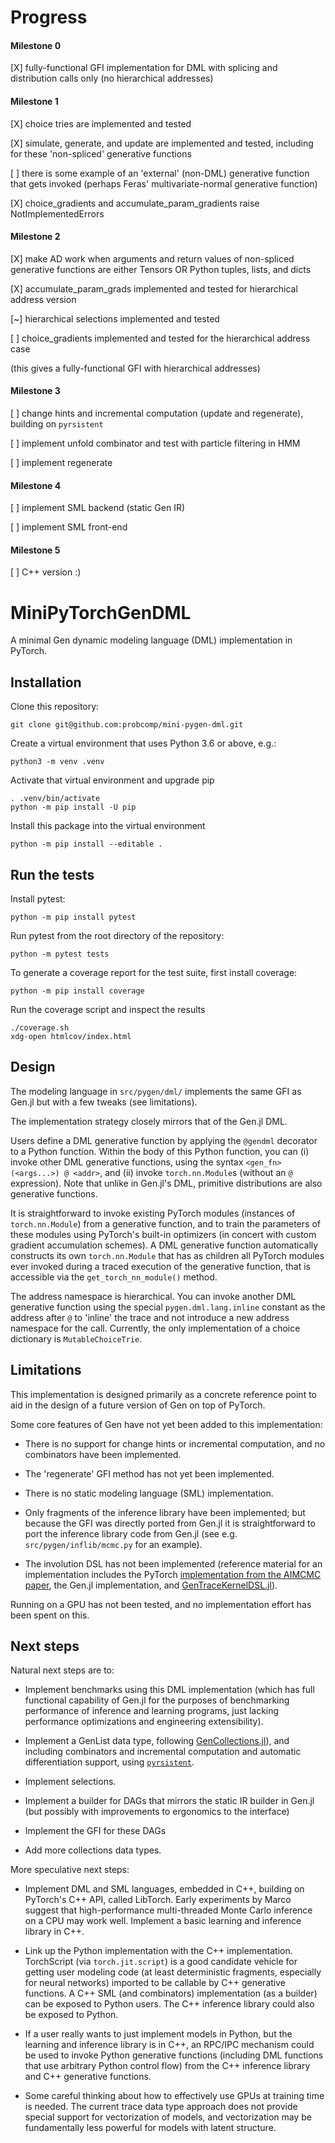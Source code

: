 # Progress

#### Milestone 0

[X] fully-functional GFI implementation for DML with splicing and distribution calls only (no hierarchical addresses)

#### Milestone 1 

[X] choice tries are implemented and tested

[X] simulate, generate, and update are implemented and tested, including for these 'non-spliced' generative functions

[  ] there is some example of an 'external' (non-DML) generative function that gets invoked (perhaps Feras' multivariate-normal generative function)

[X] choice_gradients and accumulate_param_gradients raise NotImplementedErrors

#### Milestone 2

[X] make AD work when arguments and return values of non-spliced generative functions are either Tensors OR Python tuples, lists, and dicts

[X] accumulate_param_grads implemented and tested for hierarchical address version

[~] hierarchical selections implemented and tested

[ ] choice_gradients implemented and tested for the hierarchical address case

(this gives a fully-functional GFI with hierarchical addresses)

#### Milestone 3

[  ] change hints and incremental computation (update and regenerate), building on `pyrsistent`

[  ] implement unfold combinator and test with particle filtering in HMM

[  ] implement regenerate

#### Milestone 4

[  ] implement SML backend (static Gen IR)

[  ] implement SML front-end

#### Milestone 5 

[  ] C++ version :)

# MiniPyTorchGenDML

A minimal Gen dynamic modeling language (DML) implementation in PyTorch.

## Installation
Clone this repository:
```
git clone git@github.com:probcomp/mini-pygen-dml.git
```
Create a virtual environment that uses Python 3.6 or above, e.g.:
```
python3 -m venv .venv
```
Activate that virtual environment and upgrade pip
```
. .venv/bin/activate
python -m pip install -U pip
```
Install this package into the virtual environment
```
python -m pip install --editable .
```

## Run the tests
Install pytest:
```
python -m pip install pytest
```
Run pytest from the root directory of the repository:
```
python -m pytest tests
```

To generate a coverage report for the test suite, first install coverage:
```
python -m pip install coverage
```

Run the coverage script and inspect the results
```
./coverage.sh
xdg-open htmlcov/index.html
```

## Design

The modeling language in `src/pygen/dml/` implements the same GFI as Gen.jl but with a few tweaks (see limitations).

The implementation strategy closely mirrors that of the Gen.jl DML.

Users define a DML generative function by applying the `@gendml` decorator to a Python function.
Within the body of this Python function, you can
(i) invoke other DML generative functions, using the syntax `<gen_fn>(<args...>) @ <addr>`, and
(ii) invoke `torch.nn.Module`s (without an `@` expression).
Note that unlike in Gen.jl's DML, primitive distributions are also generative functions.

It is straightforward to invoke existing PyTorch modules (instances of `torch.nn.Module`) from a generative function, and to train the parameters of these modules using PyTorch's built-in optimizers (in concert with custom gradient accumulation schemes).
A DML generative function automatically constructs its own `torch.nn.Module` that has as children all PyTorch modules ever invoked during a traced execution of the generative function, that is accessible via the `get_torch_nn_module()` method.

The address namespace is hierarchical. You can invoke another DML generative function using the special `pygen.dml.lang.inline` constant as the address after `@` to 'inline' the trace and not introduce a new address namespace for the call.
Currently, the only implementation of a choice dictionary is `MutableChoiceTrie`.

## Limitations

This implementation is designed primarily as a concrete reference point to aid in the design of a future version of Gen on top of PyTorch.

Some core features of Gen have not yet been added to this implementation:

- There is no support for change hints or incremental computation, and no combinators have been implemented.

- The 'regenerate' GFI method has not yet been implemented.

- There is no static modeling language (SML) implementation.

- Only fragments of the inference library have been implemented; but because the GFI was directly ported from Gen.jl it is straightforward to port the inference library code from Gen.jl (see e.g. `src/pygen/inflib/mcmc.py` for an example).

- The involution DSL has not been implemented (reference material for an implementation includes the PyTorch [implementation from the AIMCMC paper](https://github.com/probcomp/autoimcmc), the Gen.jl implementation, and [GenTraceKernelDSL.jl](https://github.com/probcomp/GenTraceKernelDSL.jl)).

Running on a GPU has not been tested, and no implementation effort has been spent on this.

## Next steps

Natural next steps are to:

- Implement benchmarks using this DML implementation (which has full functional capability of Gen.jl for the purposes of benchmarking performance of inference and learning programs, just lacking performance optimizations and engineering extensibility).

- Implement a GenList data type, following [GenCollections.jl](https://github.com/probcomp/GenCollections.jl)), and including combinators and incremental computation and automatic differentiation support, using [`pyrsistent`](https://github.com/tobgu/pyrsistent).

- Implement selections.

- Implement a builder for DAGs that mirrors the static IR builder in Gen.jl (but possibly with improvements to ergonomics to the interface)

- Implement the GFI for these DAGs

- Add more collections data types.

More speculative next steps:

- Implement DML and SML languages, embedded in C++, building on PyTorch's C++ API, called LibTorch. Early experiments by Marco suggest that high-performance multi-threaded Monte Carlo inference on a CPU may work well. Implement a basic learning and inference library in C++.

- Link up the Python implementation with the C++ implementation. TorchScript (via `torch.jit.script`) is a good candidate vehicle for getting user modeling code (at least deterministic fragments, especially for neural networks) imported to be callable by C++ generative functions. A C++ SML (and combinators) implementation (as a builder) can be exposed to Python users. The C++ inference library could also be exposed to Python.

- If a user really wants to just implement models in Python, but the learning and inference library is in C++, an RPC/IPC mechanism could be used to invoke Python generative functions (including DML functions that use arbitrary Python control flow) from the C++ inference library and C++ generative functions.

- Some careful thinking about how to effectively use GPUs at training time is needed. The current trace data type approach does not provide special support for vectorization of models, and vectorization may be fundamentally less powerful for models with latent structure.
